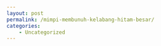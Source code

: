```yaml
---
layout: post
permalink: /mimpi-membunuh-kelabang-hitam-besar/
categories:
    - Uncategorized
---
```



